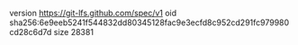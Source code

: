version https://git-lfs.github.com/spec/v1
oid sha256:6e9eeb5241f544832dd80345128fac9e3ecfd8c952cd291fc979980cd28c6d7d
size 28381
